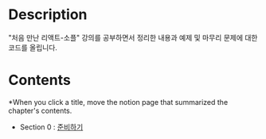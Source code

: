 # Description
"처음 만난 리액트-소플" 강의를 공부하면서 정리한 내용과 예제 및 마무리 문제에 대한 코드를 올립니다.

# Contents
*When you click a title, move the notion page that summarized the chapter's contents.
* Section 0 : [준비하기](https://ssena.notion.site/0-243e04aef637472e88d31fa7a3ebb1b4)
